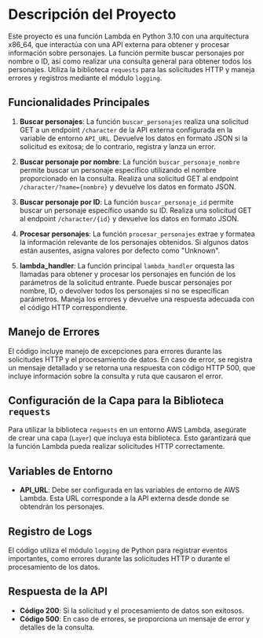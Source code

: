 # Descripción del Proyecto

Este proyecto es una función Lambda en Python 3.10 con una arquitectura x86_64, que interactúa con una API externa para obtener y procesar información sobre personajes. La función permite buscar personajes por nombre o ID, así como realizar una consulta general para obtener todos los personajes. Utiliza la biblioteca `requests` para las solicitudes HTTP y maneja errores y registros mediante el módulo `logging`.

## Funcionalidades Principales

1. **Buscar personajes**: La función `buscar_personajes` realiza una solicitud GET a un endpoint `/character` de la API externa configurada en la variable de entorno `API_URL`. Devuelve los datos en formato JSON si la solicitud es exitosa; de lo contrario, registra y lanza un error.

2. **Buscar personaje por nombre**: La función `buscar_personaje_nombre` permite buscar un personaje específico utilizando el nombre proporcionado en la consulta. Realiza una solicitud GET al endpoint `/character/?name={nombre}` y devuelve los datos en formato JSON.

3. **Buscar personaje por ID**: La función `buscar_personaje_id` permite buscar un personaje específico usando su ID. Realiza una solicitud GET al endpoint `/character/{id}` y devuelve los datos en formato JSON.

4. **Procesar personajes**: La función `procesar_personajes` extrae y formatea la información relevante de los personajes obtenidos. Si algunos datos están ausentes, asigna valores por defecto como "Unknown".

5. **lambda_handler**: La función principal `lambda_handler` orquesta las llamadas para obtener y procesar los personajes en función de los parámetros de la solicitud entrante. Puede buscar personajes por nombre, ID, o devolver todos los personajes si no se especifican parámetros. Maneja los errores y devuelve una respuesta adecuada con el código HTTP correspondiente.

## Manejo de Errores

El código incluye manejo de excepciones para errores durante las solicitudes HTTP y el procesamiento de datos. En caso de error, se registra un mensaje detallado y se retorna una respuesta con código HTTP 500, que incluye información sobre la consulta y ruta que causaron el error.

## Configuración de la Capa para la Biblioteca `requests`

Para utilizar la biblioteca `requests` en un entorno AWS Lambda, asegúrate de crear una capa (`Layer`) que incluya esta biblioteca. Esto garantizará que la función Lambda pueda realizar solicitudes HTTP correctamente.

## Variables de Entorno

- **API_URL**: Debe ser configurada en las variables de entorno de AWS Lambda. Esta URL corresponde a la API externa desde donde se obtendrán los personajes.

## Registro de Logs

El código utiliza el módulo `logging` de Python para registrar eventos importantes, como errores durante las solicitudes HTTP o durante el procesamiento de los datos.

## Respuesta de la API

- **Código 200**: Si la solicitud y el procesamiento de datos son exitosos.
- **Código 500**: En caso de errores, se proporciona un mensaje de error y detalles de la consulta.
